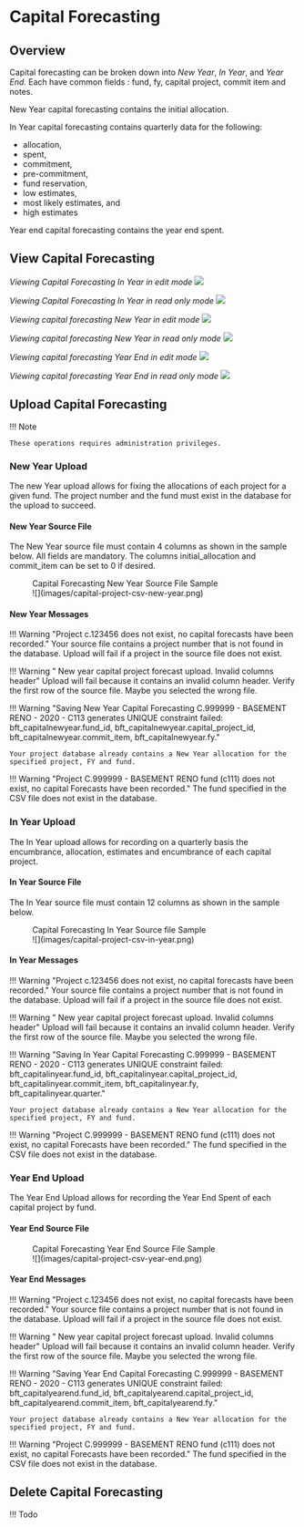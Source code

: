 # Capital Forecasting

## Overview

Capital forecasting can be broken down into *New Year*, *In Year*, and *Year End*. Each have common fields : fund, fy, capital project, commit item and notes.

New Year capital forecasting contains the initial allocation.

In Year capital forecasting contains quarterly data for the following:

- allocation,
- spent,
- commitment,
- pre-commitment,
- fund reservation,
- low estimates,
- most likely estimates, and
- high estimates

Year end capital forecasting contains the year end spent.

## View Capital Forecasting

*Viewing Capital Forecasting In Year in edit mode*
![](images/capital-project-forecasting-in-year.png)

*Viewing Capital Forecasting In Year in read only mode*
![](images/capital-project-forecasting-in-year-read-only.png)

*Viewing capital forecasting New Year in edit mode*
![](images/capital-project-forecasting-new-year.png)

*Viewing capital forecasting New Year in read only mode*
![](images/capital-project-forecasting-new-year-read-only.png)

*Viewing capital forecasting Year End in edit mode*
![](images/capital-project-forecasting-year-end.png)

*Viewing capital forecasting Year End in read only mode*
![](images/capital-project-forecasting-year-end-read-only.png)

## Upload Capital Forecasting

!!! Note

    These operations requires administration privileges.

### New Year Upload
The new Year upload allows for fixing the allocations of each project for a given fund.
The project number and the fund must exist in the database for the upload to succeed.

#### New Year Source File

The New Year source file must contain 4 columns as shown in the sample below.  All fields are mandatory.  The columns initial_allocation and commit_item can be set to 0 if desired.

<figure markdown>
<figcaption>
Capital Forecasting New Year Source File Sample
</figcaption>
![](images/capital-project-csv-new-year.png)
</figure>

#### New Year Messages

!!! Warning "Project c.123456 does not exist, no capital forecasts have been recorded."
    Your source file contains a project number that is not found in the database. Upload will fail if a project in the source file does not exist.

!!! Warning " New year capital project forecast upload. Invalid columns header"
    Upload will fail because it contains an invalid column header.  Verify the first row of the source file.  Maybe you selected the wrong file.

!!! Warning "Saving New Year Capital Forecasting C.999999 - BASEMENT RENO - 2020 - C113 generates UNIQUE constraint failed: bft_capitalnewyear.fund_id, bft_capitalnewyear.capital_project_id, bft_capitalnewyear.commit_item, bft_capitalnewyear.fy."

    Your project database already contains a New Year allocation for the specified project, FY and fund.

!!! Warning "Project C.999999 - BASEMENT RENO fund (c111) does not exist, no capital Forecasts have been recorded."
    The fund specified in the CSV file does not exist in the database.

### In Year Upload

The In Year upload allows for recording on a quarterly basis the encumbrance, allocation, estimates and encumbrance of each capital project.

#### In Year Source File

The In Year source file must contain 12 columns as shown in the sample below.

<figure markdown>
<figcaption>
Capital Forecasting In Year Source file Sample
</figcaption>
![](images/capital-project-csv-in-year.png)
</figure>

#### In Year Messages

!!! Warning "Project c.123456 does not exist, no capital forecasts have been recorded."
    Your source file contains a project number that is not found in the database. Upload will fail if a project in the source file does not exist.

!!! Warning " New year capital project forecast upload. Invalid columns header"
    Upload will fail because it contains an invalid column header.  Verify the first row of the source file.  Maybe you selected the wrong file.

!!! Warning "Saving In Year Capital Forecasting C.999999 - BASEMENT RENO - 2020 - C113 generates UNIQUE constraint failed: bft_capitalinyear.fund_id, bft_capitalinyear.capital_project_id, bft_capitalinyear.commit_item, bft_capitalinyear.fy, bft_capitalinyear.quarter."

    Your project database already contains a New Year allocation for the specified project, FY and fund.


!!! Warning "Project C.999999 - BASEMENT RENO fund (c111) does not exist, no capital Forecasts have been recorded."
    The fund specified in the CSV file does not exist in the database.

### Year End Upload
The Year End Upload allows for recording the Year End Spent of each capital project by fund.

#### Year End Source File

<figure markdown>
<figcaption>
Capital Forecasting Year End Source File Sample
</figcaption>
![](images/capital-project-csv-year-end.png)
</figure>

#### Year End Messages

!!! Warning "Project c.123456 does not exist, no capital forecasts have been recorded."
    Your source file contains a project number that is not found in the database. Upload will fail if a project in the source file does not exist.

!!! Warning " New year capital project forecast upload. Invalid columns header"
    Upload will fail because it contains an invalid column header.  Verify the first row of the source file.  Maybe you selected the wrong file.

!!! Warning "Saving Year End Capital Forecasting C.999999 - BASEMENT RENO - 2020 - C113 generates UNIQUE constraint failed: bft_capitalyearend.fund_id, bft_capitalyearend.capital_project_id, bft_capitalyearend.commit_item, bft_capitalyearend.fy."

    Your project database already contains a New Year allocation for the specified project, FY and fund.

!!! Warning "Project C.999999 - BASEMENT RENO fund (c111) does not exist, no capital Forecasts have been recorded."
    The fund specified in the CSV file does not exist in the database.

## Delete Capital Forecasting

!!! Todo
